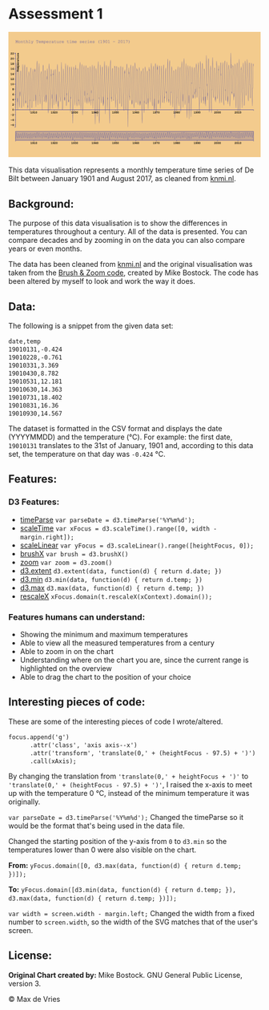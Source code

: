 # Assessment 1

![Monthly Temperature Time Series](preview.png)

This data visualisation represents a monthly temperature time series of De Bilt between January 1901 and August 2017, as cleaned from [knmi.nl](http://www.knmi.nl/home).

## Background:
The purpose of this data visualisation is to show the differences in temperatures throughout a century. All of the data is presented. You can compare decades and by zooming in on the data you can also compare years or even months.

The data has been cleaned from [knmi.nl](http://www.knmi.nl/home) and the original visualisation was taken from the [Brush & Zoom code](https://bl.ocks.org/mbostock/34f08d5e11952a80609169b7917d4172), created by Mike Bostock. The code has been altered by myself to look and work the way it does.

## Data:

The following is a snippet from the given data set:

```
date,temp
19010131,-0.424
19010228,-0.761
19010331,3.369
19010430,8.782
19010531,12.181
19010630,14.363
19010731,18.402
19010831,16.36
19010930,14.567
```

The dataset is formatted in the CSV format and displays the date (YYYYMMDD) and the temperature (&deg;C).
For example: the first date, `19010131` translates to the 31st of January, 1901 and, according to this data set, the temperature on that day was `-0.424` &deg;C.

## Features:

### D3 Features:

* [timeParse](https://github.com/d3/d3-time-format/blob/master/README.md#timeParse) `var parseDate = d3.timeParse('%Y%m%d');`
* [scaleTime](https://github.com/d3/d3-scale/blob/master/README.md#scaleTime) `var xFocus = d3.scaleTime().range([0, width - margin.right]);`
* [scaleLinear](https://github.com/d3/d3-scale/blob/master/README.md#scaleLinear) `var yFocus = d3.scaleLinear().range([heightFocus, 0]);`
* [brushX](https://github.com/d3/d3-brush/blob/master/README.md#brushX) `var brush = d3.brushX()`
* [zoom](https://github.com/d3/d3-zoom/blob/master/README.md#zoom) `var zoom = d3.zoom()`
* [d3.extent](https://github.com/d3/d3-array/blob/master/README.md#extent) `d3.extent(data, function(d) { return d.date; })`
* [d3.min](https://github.com/d3/d3-array/blob/master/README.md#min) `d3.min(data, function(d) { return d.temp; })`
* [d3.max](https://github.com/d3/d3-array/blob/master/README.md#max) `d3.max(data, function(d) { return d.temp; })`
* [rescaleX](https://github.com/d3/d3-zoom/blob/master/README.md#transform_rescaleX) `xFocus.domain(t.rescaleX(xContext).domain());`

### Features humans can understand:

* Showing the minimum and maximum temperatures
* Able to view all the measured temperatures from a century
* Able to zoom in on the chart
* Understanding where on the chart you are, since the current range is highlighted on the overview
* Able to drag the chart to the position of your choice

## Interesting pieces of code:

These are some of the interesting pieces of code I wrote/altered.

```
focus.append('g')
      .attr('class', 'axis axis--x')
      .attr('transform', 'translate(0,' + (heightFocus - 97.5) + ')')
      .call(xAxis);
```
By changing the translation from `'translate(0,' + heightFocus + ')'` to `'translate(0,' + (heightFocus - 97.5) + ')'`, I raised the x-axis to meet up with the temperature 0 &deg;C, instead of the minimum temperature it was originally.

`var parseDate = d3.timeParse('%Y%m%d');`
Changed the timeParse so it would be the format that's being used in the data file.

Changed the starting position of the y-axis from `0` to `d3.min` so the temperatures lower than 0 were also visible on the chart.

**From:**
`yFocus.domain([0, d3.max(data, function(d) { return d.temp; })]);`

**To:**
`yFocus.domain([d3.min(data, function(d) { return d.temp; }), d3.max(data, function(d) { return d.temp; })]);`

`var width = screen.width - margin.left;`
Changed the width from a fixed number to `screen.width`, so the width of the SVG matches that of the user's screen.

## License:
**Original Chart created by:** Mike Bostock. GNU General Public License, version 3.

&copy; Max de Vries
